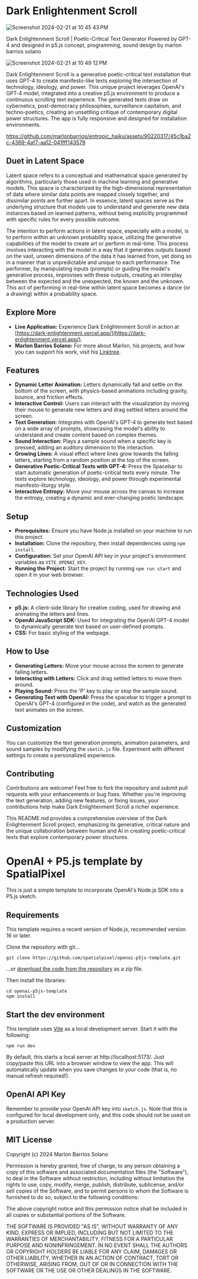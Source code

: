 # Dark Enlightenment Scroll
![Screenshot 2024-02-21 at 10 45 43 PM](https://github.com/marlonbarrios/entropic_haiku/assets/90220317/74303025-f5ad-4a1f-b4fa-28ab21ae83c3)


Dark Enlightenment Scroll | Poetic-Critical Text Generator
Powered by GPT-4 and designed in p5.js
concept, programming, sound design by marlon barrios solano

![Screenshot 2024-02-21 at 10 49 12 PM](https://github.com/marlonbarrios/entropic_haiku/assets/90220317/e0871208-0b04-48c1-8c65-6e5c688a89f4)

Dark Enlightenment Scroll is a generative poetic-critical text installation that uses GPT-4 to create manifesto-like texts exploring the intersection of technology, ideology, and power. This unique project leverages OpenAI's GPT-4 model, integrated into a creative p5.js environment to produce a continuous scrolling text experience. The generated texts draw on cybernetics, post-democracy philosophies, surveillance capitalism, and techno-poetics, creating an unsettling critique of contemporary digital power structures. The app is fully responsive and designed for installation environments.

https://github.com/marlonbarrios/entropic_haiku/assets/90220317/45c1ba2c-4369-4af7-aa12-041fff143579

## Duet in Latent Space

Latent space refers to a conceptual and mathematical space generated by algorithms, particularly those used in machine learning and generative models. This space is characterized by the high-dimensional representation of data where similar data points are mapped closely together, and dissimilar points are further apart. In essence, latent spaces serve as the underlying structure that models use to understand and generate new data instances based on learned patterns, without being explicitly programmed with specific rules for every possible outcome.

The intention to perform actions in latent space, especially with a model, is to perform within an unknown probability space, utilizing the generative capabilities of the model to create art or perform in real-time. This process involves interacting with the model in a way that it generates outputs based on the vast, unseen dimensions of the data it has learned from, yet doing so in a manner that is unpredictable and unique to each performance. The performer, by manipulating inputs (prompts) or guiding the model's generative process, improvises with these outputs, creating an interplay between the expected and the unexpected, the known and the unknown. This act of performing in real-time within latent space becomes a dance (or a drawing) within a probability space.

## Explore More

- **Live Application:** Experience Dark Enlightenment Scroll in action at [https://dark-enlightenment.vercel.app/](https://dark-enlightenment.vercel.app/).
- **Marlon Barrios Solano:** For more about Marlon, his projects, and how you can support his work, visit his [Linktree](https://linktr.ee/marlonbarriososolano).

## Features

- **Dynamic Letter Animation:** Letters dynamically fall and settle on the bottom of the screen, with physics-based animations including gravity, bounce, and friction effects.
- **Interactive Control:** Users can interact with the visualization by moving their mouse to generate new letters and drag settled letters around the screen.
- **Text Generation:** Integrates with OpenAI's GPT-4 to generate text based on a wide array of prompts, showcasing the model's ability to understand and create content based on complex themes.
- **Sound Interaction:** Plays a sample sound when a specific key is pressed, adding an auditory dimension to the interaction.
- **Growing Lines:** A visual effect where lines grow towards the falling letters, starting from a random position at the top of the screen.
- **Generative Poetic-Critical Texts with GPT-4:** Press the Spacebar to start automatic generation of poetic-critical texts every minute. The texts explore technology, ideology, and power through experimental manifesto-liturgy style.
- **Interactive Entropy:** Move your mouse across the canvas to increase the entropy, creating a dynamic and ever-changing poetic landscape.

## Setup

- **Prerequisites:** Ensure you have Node.js installed on your machine to run this project.
- **Installation:** Clone the repository, then install dependencies using `npm install`.
- **Configuration:** Set your OpenAI API key in your project's environment variables as `VITE_OPENAI_KEY`.
- **Running the Project:** Start the project by running `npm run start` and open it in your web browser.

## Technologies Used

- **p5.js:** A client-side library for creative coding, used for drawing and animating the letters and lines.
- **OpenAI JavaScript SDK:** Used for integrating the OpenAI GPT-4 model to dynamically generate text based on user-defined prompts.
- **CSS:** For basic styling of the webpage.

## How to Use

- **Generating Letters:** Move your mouse across the screen to generate falling letters.
- **Interacting with Letters:** Click and drag settled letters to move them around.
- **Playing Sound:** Press the 'P' key to play or stop the sample sound.
- **Generating Text with OpenAI:** Press the spacebar to trigger a prompt to OpenAI's GPT-4 (configured in the code), and watch as the generated text animates on the screen.

## Customization

You can customize the text generation prompts, animation parameters, and sound samples by modifying the `sketch.js` file. Experiment with different settings to create a personalized experience.

## Contributing

Contributions are welcome! Feel free to fork the repository and submit pull requests with your enhancements or bug fixes. Whether you're improving the text generation, adding new features, or fixing issues, your contributions help make Dark Enlightenment Scroll a richer experience.

This README.md provides a comprehensive overview of the Dark Enlightenment Scroll project, emphasizing its generative, critical nature and the unique collaboration between human and AI in creating poetic-critical texts that explore contemporary power structures.


# OpenAI + P5.js template by SpatialPixel

This is just a simple template to incorporate OpenAI's Node.js SDK into a P5.js sketch.

## Requirements

This template requires a recent version of Node.js, recommended version 16 or later.

Clone the repository with git...

    git clone https://github.com/spatialpixel/openai-p5js-template.git

...or [download the code from the repository](https://github.com/spatialpixel/openai-p5js-template) as a zip file.

Then install the libraries:

    cd openai-p5js-template
    npm install

## Start the dev environment

This template uses [Vite](https://vitejs.dev/) as a local development server. Start it with the following:

    npm run dev

By default, this starts a local server at http://localhost:5173/. Just copy/paste this URL into
a browser window to view the app. This will automatically update when you save changes to your code (that is,
no manual refresh required!).

## OpenAI API Key

Remember to provide your OpenAI API key into `sketch.js`. Note that this is configured
for local development only, and this code should not be used on a production server.

## MIT License

Copyright (c) 2024 Marlon Barrios Solano

Permission is hereby granted, free of charge, to any person obtaining a copy
of this software and associated documentation files (the "Software"), to deal
in the Software without restriction, including without limitation the rights
to use, copy, modify, merge, publish, distribute, sublicense, and/or sell
copies of the Software, and to permit persons to whom the Software is
furnished to do so, subject to the following conditions:

The above copyright notice and this permission notice shall be included in all
copies or substantial portions of the Software.

THE SOFTWARE IS PROVIDED "AS IS", WITHOUT WARRANTY OF ANY KIND, EXPRESS OR
IMPLIED, INCLUDING BUT NOT LIMITED TO THE WARRANTIES OF MERCHANTABILITY,
FITNESS FOR A PARTICULAR PURPOSE AND NONINFRINGEMENT. IN NO EVENT SHALL THE
AUTHORS OR COPYRIGHT HOLDERS BE LIABLE FOR ANY CLAIM, DAMAGES OR OTHER
LIABILITY, WHETHER IN AN ACTION OF CONTRACT, TORT OR OTHERWISE, ARISING FROM,
OUT OF OR IN CONNECTION WITH THE SOFTWARE OR THE USE OR OTHER DEALINGS IN THE
SOFTWARE.
